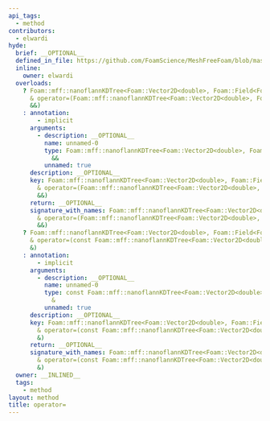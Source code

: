 ```yaml
---
api_tags:
  - method
contributors:
  - elwardi
hyde:
  brief: __OPTIONAL__
  defined_in_file: https://github.com/FoamScience/MeshFreeFoam/blob/master/src/meshfree/kdTrees/nanoflannKDTree/nanoflannKDTree.H
  inline:
    owner: elwardi
  overloads:
    ? Foam::mff::nanoflannKDTree<Foam::Vector2D<double>, Foam::Field<Foam::Vector2D<double>>>::adaptor
      & operator=(Foam::mff::nanoflannKDTree<Foam::Vector2D<double>, Foam::Field<Foam::Vector2D<double>>>::adaptor
      &&)
    : annotation:
        - implicit
      arguments:
        - description: __OPTIONAL__
          name: unnamed-0
          type: Foam::mff::nanoflannKDTree<Foam::Vector2D<double>, Foam::Field<Foam::Vector2D<double>>>::adaptor
            &&
          unnamed: true
      description: __OPTIONAL__
      key: Foam::mff::nanoflannKDTree<Foam::Vector2D<double>, Foam::Field<Foam::Vector2D<double>>>::adaptor
        & operator=(Foam::mff::nanoflannKDTree<Foam::Vector2D<double>, Foam::Field<Foam::Vector2D<double>>>::adaptor
        &&)
      return: __OPTIONAL__
      signature_with_names: Foam::mff::nanoflannKDTree<Foam::Vector2D<double>, Foam::Field<Foam::Vector2D<double>>>::adaptor
        & operator=(Foam::mff::nanoflannKDTree<Foam::Vector2D<double>, Foam::Field<Foam::Vector2D<double>>>::adaptor
        &&)
    ? Foam::mff::nanoflannKDTree<Foam::Vector2D<double>, Foam::Field<Foam::Vector2D<double>>>::adaptor
      & operator=(const Foam::mff::nanoflannKDTree<Foam::Vector2D<double>, Foam::Field<Foam::Vector2D<double>>>::adaptor
      &)
    : annotation:
        - implicit
      arguments:
        - description: __OPTIONAL__
          name: unnamed-0
          type: const Foam::mff::nanoflannKDTree<Foam::Vector2D<double>, Foam::Field<Foam::Vector2D<double>>>::adaptor
            &
          unnamed: true
      description: __OPTIONAL__
      key: Foam::mff::nanoflannKDTree<Foam::Vector2D<double>, Foam::Field<Foam::Vector2D<double>>>::adaptor
        & operator=(const Foam::mff::nanoflannKDTree<Foam::Vector2D<double>, Foam::Field<Foam::Vector2D<double>>>::adaptor
        &)
      return: __OPTIONAL__
      signature_with_names: Foam::mff::nanoflannKDTree<Foam::Vector2D<double>, Foam::Field<Foam::Vector2D<double>>>::adaptor
        & operator=(const Foam::mff::nanoflannKDTree<Foam::Vector2D<double>, Foam::Field<Foam::Vector2D<double>>>::adaptor
        &)
  owner: __INLINED__
  tags:
    - method
layout: method
title: operator=
---
```

